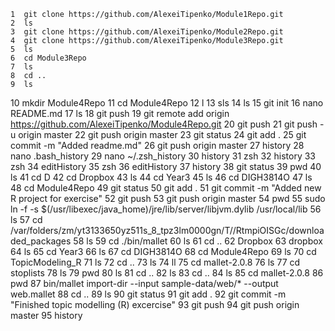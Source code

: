     1  git clone https://github.com/AlexeiTipenko/Module1Repo.git
    2  ls
    3  git clone https://github.com/AlexeiTipenko/Module2Repo.git
    4  git clone https://github.com/AlexeiTipenko/Module3Repo.git
    5  ls
    6  cd Module3Repo
    7  ls
    8  cd ..
    9  ls
   10  mkdir Module4Repo
   11  cd Module4Repo
   12  l
   13  sls
   14  ls
   15  git init
   16  nano README.md
   17  ls
   18  git push
   19  git remote add origin https://github.com/AlexeiTipenko/Module4Repo.git
   20  git push
   21  git push -u origin master
   22  git push origin master
   23  git status
   24  git add .
   25  git commit -m "Added readme.md"
   26  git push origin master
   27  history
   28  nano .bash_history
   29  nano ~/.zsh_history
   30  history
   31  zsh
   32  history
   33  zsh
   34  editHistory
   35  zsh
   36  editHistory
   37  history
   38  git status
   39  pwd
   40  ls
   41  cd D
   42  cd Dropbox
   43  ls
   44  cd Year3
   45  ls
   46  cd DIGH3814O
   47  ls
   48  cd Module4Repo
   49  git status
   50  git add .
   51  git commit -m "Added new R project for exercise"
   52  git push
   53  git push origin master
   54  pwd
   55  sudo ln -f -s $(/usr/libexec/java_home)/jre/lib/server/libjvm.dylib /usr/local/lib
   56  ls
   57  cd /var/folders/zm/yt3133650yz511s_8_tpz3lm0000gn/T//RtmpiOISGc/downloaded_packages
   58  ls
   59  cd ./bin/mallet
   60  ls
   61  cd ..
   62  Dropbox
   63  dropbox
   64  ls
   65  cd Year3
   66  ls
   67  cd DIGH3814O
   68  cd Module4Repo
   69  ls
   70  cd TopicModeling_R
   71  ls
   72  cd ..
   73  ls
   74  ll
   75  cd mallet-2.0.8
   76  ls
   77  cd stoplists
   78  ls
   79  pwd
   80  ls
   81  cd ..
   82  ls
   83  cd ..
   84  ls
   85  cd mallet-2.0.8
   86  pwd
   87  bin/mallet import-dir --input sample-data/web/* --output web.mallet
   88  cd ..
   89  ls
   90  git status
   91  git add .
   92  git commit -m "Finished topic modelling (R) excercise"
   93  git push
   94  git push origin master
   95  history
